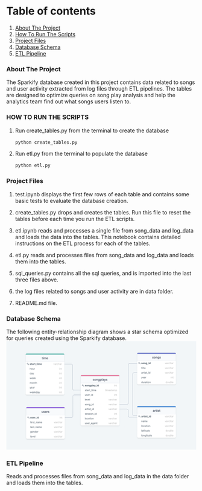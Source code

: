 # Table of contents
1. [About The Project](#About_The_Project)
2. [How To Run The Scripts](#Run_Scripts)
3. [Project Files](#Project_Files)
4. [Database Schema](#Database_Schema)
5. [ETL Pipeline](#ETL_Pipeline)







### About The Project <a name="About_The_Project"></a>

The Sparkify database created in this project contains data related to songs and user activity extracted from log files through ETL pipelines. The tables are designed to optimize queries on song play analysis and help the analytics team find out what songs users listen to.


### HOW TO RUN THE SCRIPTS <a name="Run_Scripts"></a>

1. Run create_tables.py from the terminal to create the database
   ```sh
   python create_tables.py
   ```
  
2. Run etl.py from the terminal to populate the database
   ```sh
   python etl.py
   ```


### Project Files <a name="Project_Files"></a>

1. test.ipynb displays the first few rows of each table and contains some basic tests to evaluate the database creation.

2. create_tables.py drops and creates the tables. Run this file to reset the tables before each time you run the ETL scripts.

3. etl.ipynb reads and processes a single file from song_data and log_data and loads the data into the tables. This notebook contains detailed instructions on the ETL process for each of the tables.

4. etl.py reads and processes files from song_data and log_data and loads them into the tables.

5. sql_queries.py contains all the sql queries, and is imported into the last three files above.

6. the log files related to songs and user activity are in data folder.

7. README.md file.


### Database Schema <a name="Database_Schema"></a>

The following entity-relationship diagram shows a star schema optimized for queries created using the Sparkify database. 
![](images/star-schema.png)


### ETL Pipeline <a name="ETL_Pipeline"></a>

Reads and processes files from song_data and log_data in the data folder and loads them into the tables.
